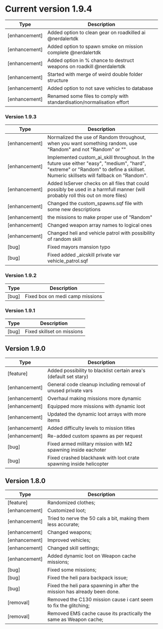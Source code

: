 # Current version 1.9.4

Type | Description
------------ | -------------
[enhancement] | Added option to clean gear on roadkilled ai @nerdalertdk
[enhancement] | Added option to spawn smoke on mission complete @nerdalertdk
[enhancement] | Added option in % chance to destruct weapons on roadkill @nerdalertdk
[enhancement] | Started with merge of weird double folder structure
[enhancement] | Added option to not save vehicles to database
[enhancement] | Renamed some files to comply with standardisation/normalisation effort

### Version 1.9.3

Type | Description
------------ | -------------
[enhancement] | Normalized the use of Random throughout, when you want something random, use "Random" and not "Random" or ""
[enhancement] | Implemented custom_ai_skill throughout. In the future use either "easy", "medium", "hard", "extreme" or "Random" to define a skillset. Numeric skillsets will fallback on "Random".
[enhancement] | Added IsServer checks on all files that could possibly be used in a harmfull manner (will probably roll this out on more files)
[enhancement] | Changed the custom_spawns.sqf file with some new descriptions
[enhancement] | the missions to make proper use of "Random"
[enhancement] | Changed weapon array names to logical ones
[enhancement] | Changed heli and vehicle patrol with possibility of random skill
[bug] | Fixed mayors mansion typo
[bug] | Fixed added _aicskill private var vehicle_patrol.sqf

### Version 1.9.2

Type | Description
------------ | -------------
[bug] | Fixed box on medi camp missions

### Version 1.9.1

Type | Description
------------ | -------------
[bug] | Fixed skillset on missions

## Version 1.9.0

Type | Description
------------ | -------------
  [feature] | Added possibility to blacklist certain area's (default set stary)
  [enhancement] | General code cleanup including removal of unused private vars
  [enhancement] | Overhaul making missions more dynamic
  [enhancement] | Equipped more missions with dynamic loot
  [enhancement] | Updated the dynamic loot arrays with more items
  [enhancement] | Added difficulty levels to mission titles
  [enhancement] | Re-added custom spawns as per request
  [bug] | Fixed armed military mission with M2 spawning inside eachoter
  [bug] | Fixed crashed blackhawk with loot crate spawning inside helicopter

## Version 1.8.0

Type | Description
------------ | -------------
  [feature] | Randomized clothes;
  [enhancement] | Customized loot;
  [enhancement] | Tried to nerve the 50 cals a bit, making them less accurate;
  [enhancement] | Changed weapons;
  [enhancement] | Improved vehicles;
  [enhancement] | Changed skill settings;
  [enhancement] | Added dynamic loot on Weapon cache missions;
  [bug] | Fixed some missions;
  [bug] | Fixed the heli para backpack issue;
  [bug] | Fixed the heli para spawning in after the mission has already been done.
  [removal] | Removed the C130 mission cause i cant seem to fix the glitching;
  [removal] | Removed EMS cache cause its practically the same as Weapon cache;
